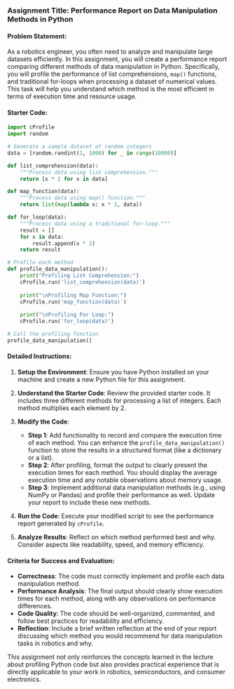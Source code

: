### Assignment Title: Performance Report on Data Manipulation Methods in Python

#### Problem Statement:
As a robotics engineer, you often need to analyze and manipulate large datasets efficiently. In this assignment, you will create a performance report comparing different methods of data manipulation in Python. Specifically, you will profile the performance of list comprehensions, `map()` functions, and traditional for-loops when processing a dataset of numerical values. This task will help you understand which method is the most efficient in terms of execution time and resource usage.

#### Starter Code:
```python
import cProfile
import random

# Generate a sample dataset of random integers
data = [random.randint(1, 1000) for _ in range(10000)]

def list_comprehension(data):
    """Process data using list comprehension."""
    return [x * 2 for x in data]

def map_function(data):
    """Process data using map() function."""
    return list(map(lambda x: x * 2, data))

def for_loop(data):
    """Process data using a traditional for-loop."""
    result = []
    for x in data:
        result.append(x * 2)
    return result

# Profile each method
def profile_data_manipulation():
    print("Profiling List Comprehension:")
    cProfile.run('list_comprehension(data)')
    
    print("\nProfiling Map Function:")
    cProfile.run('map_function(data)')
    
    print("\nProfiling For Loop:")
    cProfile.run('for_loop(data)')

# Call the profiling function
profile_data_manipulation()
```

#### Detailed Instructions:
1. **Setup the Environment**: Ensure you have Python installed on your machine and create a new Python file for this assignment.

2. **Understand the Starter Code**: Review the provided starter code. It includes three different methods for processing a list of integers. Each method multiplies each element by 2.

3. **Modify the Code**:
   - **Step 1**: Add functionality to record and compare the execution time of each method. You can enhance the `profile_data_manipulation()` function to store the results in a structured format (like a dictionary or a list).
   - **Step 2**: After profiling, format the output to clearly present the execution times for each method. You should display the average execution time and any notable observations about memory usage.
   - **Step 3**: Implement additional data manipulation methods (e.g., using NumPy or Pandas) and profile their performance as well. Update your report to include these new methods.

4. **Run the Code**: Execute your modified script to see the performance report generated by `cProfile`. 

5. **Analyze Results**: Reflect on which method performed best and why. Consider aspects like readability, speed, and memory efficiency.

#### Criteria for Success and Evaluation:
- **Correctness**: The code must correctly implement and profile each data manipulation method.
- **Performance Analysis**: The final output should clearly show execution times for each method, along with any observations on performance differences.
- **Code Quality**: The code should be well-organized, commented, and follow best practices for readability and efficiency.
- **Reflection**: Include a brief written reflection at the end of your report discussing which method you would recommend for data manipulation tasks in robotics and why.

This assignment not only reinforces the concepts learned in the lecture about profiling Python code but also provides practical experience that is directly applicable to your work in robotics, semiconductors, and consumer electronics.